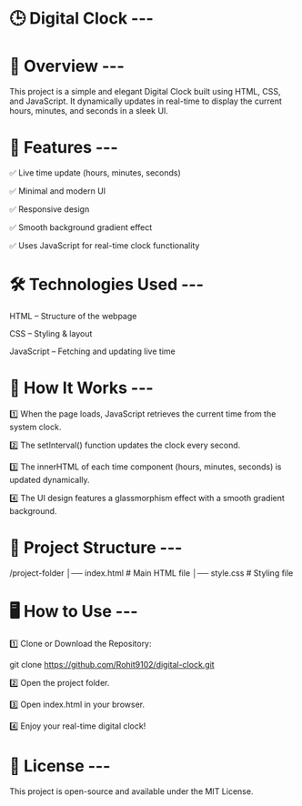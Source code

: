# 🕒 Digital Clock ---

# 📌 Overview ---

This project is a simple and elegant Digital Clock built using HTML, CSS, and JavaScript. It dynamically updates in real-time to display the current hours, minutes, and seconds in a sleek UI.

# 🎯 Features ---

✅ Live time update (hours, minutes, seconds)

✅ Minimal and modern UI

✅ Responsive design

✅ Smooth background gradient effect

✅ Uses JavaScript for real-time clock functionality

# 🛠️ Technologies Used ---

HTML – Structure of the webpage

CSS – Styling & layout

JavaScript – Fetching and updating live time

# 🚀 How It Works ---

1️⃣ When the page loads, JavaScript retrieves the current time from the system clock.

2️⃣ The setInterval() function updates the clock every second.

3️⃣ The innerHTML of each time component (hours, minutes, seconds) is updated dynamically.

4️⃣ The UI design features a glassmorphism effect with a smooth gradient background.

# 📂 Project Structure ---

/project-folder
│── index.html         # Main HTML file
│── style.css          # Styling file

# 🖥️ How to Use ---

1️⃣ Clone or Download the Repository:

git clone https://github.com/Rohit9102/digital-clock.git

2️⃣ Open the project folder.

3️⃣ Open index.html in your browser.

4️⃣ Enjoy your real-time digital clock!

# 📜 License ---

This project is open-source and available under the MIT License.

